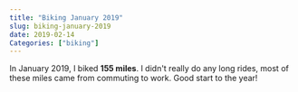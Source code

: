 ```yaml
---
title: "Biking January 2019"
slug: biking-january-2019
date: 2019-02-14
Categories: ["biking"]
---
```

In January 2019, I biked **155 miles**. I didn't really do any long rides, most of these miles came from commuting to work. Good start to the year!